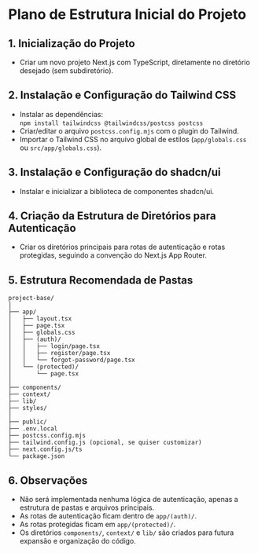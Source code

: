 # Plano de Estrutura Inicial do Projeto

## 1. Inicialização do Projeto

- Criar um novo projeto Next.js com TypeScript, diretamente no diretório desejado (sem subdiretório).

## 2. Instalação e Configuração do Tailwind CSS

- Instalar as dependências:  
  `npm install tailwindcss @tailwindcss/postcss postcss`
- Criar/editar o arquivo `postcss.config.mjs` com o plugin do Tailwind.
- Importar o Tailwind CSS no arquivo global de estilos (`app/globals.css` ou `src/app/globals.css`).

## 3. Instalação e Configuração do shadcn/ui

- Instalar e inicializar a biblioteca de componentes shadcn/ui.

## 4. Criação da Estrutura de Diretórios para Autenticação

- Criar os diretórios principais para rotas de autenticação e rotas protegidas, seguindo a convenção do Next.js App Router.

## 5. Estrutura Recomendada de Pastas

```
project-base/
│
├── app/
│   ├── layout.tsx
│   ├── page.tsx
│   ├── globals.css
│   ├── (auth)/
│   │   ├── login/page.tsx
│   │   ├── register/page.tsx
│   │   └── forgot-password/page.tsx
│   └── (protected)/
│       └── page.tsx
│
├── components/
├── context/
├── lib/
├── styles/
│
├── public/
├── .env.local
├── postcss.config.mjs
├── tailwind.config.js (opcional, se quiser customizar)
├── next.config.js/ts
└── package.json
```

## 6. Observações

- Não será implementada nenhuma lógica de autenticação, apenas a estrutura de pastas e arquivos principais.
- As rotas de autenticação ficam dentro de `app/(auth)/`.
- As rotas protegidas ficam em `app/(protected)/`.
- Os diretórios `components/`, `context/` e `lib/` são criados para futura expansão e organização do código. 